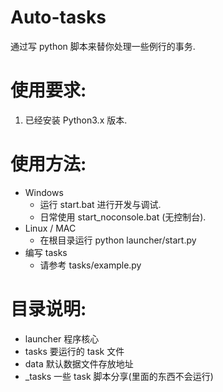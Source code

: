 # Auto-tasks
通过写 python 脚本来替你处理一些例行的事务.

# 使用要求:
1. 已经安装 Python3.x 版本.

# 使用方法:
* Windows
  * 运行 start.bat 进行开发与调试.
  * 日常使用 start_noconsole.bat (无控制台).
* Linux / MAC
  * 在根目录运行 python launcher/start.py
* 编写 tasks
  * 请参考 tasks/example.py

# 目录说明:
* launcher 程序核心
* tasks 要运行的 task 文件
* data 默认数据文件存放地址
* _tasks 一些 task 脚本分享(里面的东西不会运行)
